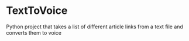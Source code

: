# TextToVoice
Python project that takes a list of different article links from a text file and converts them to voice

